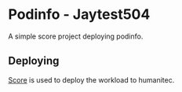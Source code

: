 # Podinfo - Jaytest504

A simple score project deploying podinfo.

## Deploying

[Score](https://score.dev/) is used to deploy the workload to humanitec.
